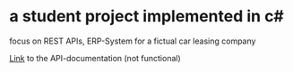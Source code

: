 # a student project implemented in c#
focus on REST APIs, ERP-System for a fictual car leasing company

[Link](https://drlellinger.github.io/HM_SE1_Vertragsmanagement/) to the API-documentation (not functional)
